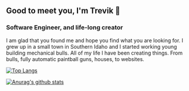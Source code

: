 ## Good to meet you, I'm Trevik 👋  
### Software Engineer, and life-long creator    
  
I am glad that you found me and hope you find what you are looking for. I grew up in a small town in Southern Idaho and I started working young building mechanical bulls. All of my life I have been creating things. From bulls, fully automatic paintball guns, houses, to websites.   

[![Top Langs](https://github-readme-stats.vercel.app/api/top-langs/?username=launchpaddy)](https://github.com/launchpaddy/github-readme-stats)

[![Anurag's github stats](https://github-readme-stats.vercel.app/api?username=launchpaddy)](https://github.com/anuraghazra/github-readme-stats)


<!--
**Launchpaddy/Launchpaddy** is a ✨ _special_ ✨ repository because its `README.md` (this file) appears on your GitHub profile.

Here are some ideas to get you started:

- 🔭 I’m currently working on ...
- 🌱 I’m currently learning ...
- 👯 I’m looking to collaborate on ...
- 🤔 I’m looking for help with ...
- 💬 Ask me about ...
- 📫 How to reach me: ...
- 😄 Pronouns: ...
- ⚡ Fun fact: ...
-->
